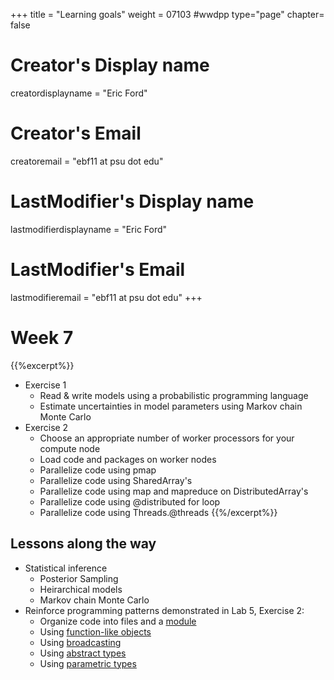 +++
title = "Learning goals"
weight = 07103  #wwdpp
type="page"
chapter= false

# Creator's Display name
creatordisplayname = "Eric Ford"
# Creator's Email
creatoremail = "ebf11 at psu dot edu"
# LastModifier's Display name
lastmodifierdisplayname = "Eric Ford"
# LastModifier's Email
lastmodifieremail = "ebf11 at psu dot edu"
+++

# Week 7
{{%excerpt%}}
- Exercise 1
   - Read & write models using a probabilistic programming language
   - Estimate uncertainties in model parameters using Markov chain Monte Carlo
- Exercise 2
   - Choose an appropriate number of worker processors for your compute node
   - Load code and packages on worker nodes
   - Parallelize code using pmap
   - Parallelize code using SharedArray's
   - Parallelize code using map and mapreduce on DistributedArray's
   - Parallelize code using @distributed for loop
   - Parallelize code using Threads.@threads
{{%/excerpt%}}

## Lessons along the way
- Statistical inference
   - Posterior Sampling
   - Heirarchical models
   - Markov chain Monte Carlo
- Reinforce programming patterns demonstrated in Lab 5, Exercise 2:
   - Organize code into files and a [module](https://docs.julialang.org/en/v1/manual/modules/index.html)
   - Using  [function-like objects](https://docs.julialang.org/en/v1/manual/methods/#Function-like-objects-1)
   - Using [broadcasting](https://docs.julialang.org/en/v1/base/arrays/#Broadcast-and-vectorization-1)
   - Using [abstract types](https://docs.julialang.org/en/v1/manual/types/#Abstract-Types-1)
   - Using [parametric types](https://docs.julialang.org/en/v1/manual/types/#Parametric-Types-1)

